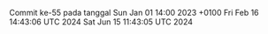 Commit ke-55 pada tanggal Sun Jan 01 14:00 2023 +0100
Fri Feb 16 14:43:06 UTC 2024
Sat Jun 15 11:43:05 UTC 2024
